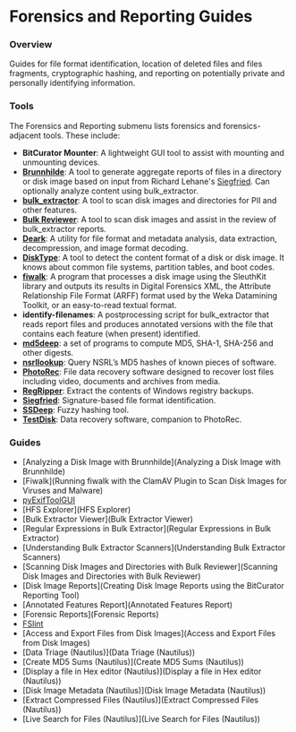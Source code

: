 Forensics and Reporting Guides
==============================

### Overview

Guides for file format identification, location of deleted files and files fragments, cryptographic hashing, and reporting on potentially private and personally identifying information.

### Tools

The Forensics and Reporting submenu lists forensics and forensics-adjacent tools. These include:

* **BitCurator Mounter**: A lightweight GUI tool to assist with mounting and unmounting devices.
* **[Brunnhilde](https://github.com/tw4l/brunnhilde)**: A tool to generate aggregate reports of files in a directory or disk image based on input from Richard Lehane's [Siegfried](http://www.itforarchivists.com/siegfried). Can optionally analyze content using bulk_extractor.
* **[bulk_extractor](https://github.com/simsong/bulk_extractor)**: A tool to scan disk images and directories for PII and other features.
* **[Bulk Reviewer](https://github.com/bulk-reviewer/bulk-reviewer)**: A tool to scan disk images and assist in the review of bulk_extractor reports.
* **[Deark](https://entropymine.com/deark/)**: A utility for file format and metadata analysis, data extraction, decompression, and image format decoding.
* **[DiskType](https://disktype.sourceforge.net/)**: A tool to detect the content format of a disk or disk image. It knows about common file systems, partition tables, and boot codes.
* **[fiwalk](https://forensics.wiki/fiwalk/)**: A program that processes a disk image using the SleuthKit library and outputs its results in Digital Forensics XML, the Attribute Relationship File Format (ARFF) format used by the Weka Datamining Toolkit, or an easy-to-read textual format.
* **identify-filenames**: A postprocessing script for bulk_extractor that reads report files and produces annotated versions with the file that contains each feature (when present) identified.
* **[md5deep](https://forensics.wiki/md5deep/)**: a set of programs to compute MD5, SHA-1, SHA-256 and other digests.
* **[nsrllookup](https://rjhansen.github.io/nsrllookup/)**: Query NSRL’s MD5 hashes of known pieces of software.
* **[PhotoRec](https://www.cgsecurity.org/wiki/photoRec)**: File data recovery software designed to recover lost files including video, documents and archives from media.
* **[RegRipper](https://github.com/keydet89/RegRipper3.0)**: Extract the contents of Windows registry backups.
* **[Siegfried](https://github.com/richardlehane/siegfried)**: Signature-based file format identification.
* **[SSDeep](https://ssdeep-project.github.io/ssdeep/index.html)**: Fuzzy hashing tool.
* **[TestDisk](https://www.cgsecurity.org/wiki/TestDisk)**: Data recovery software, companion to PhotoRec.


### Guides

* [Analyzing a Disk Image with Brunnhilde](Analyzing a Disk Image with Brunnhilde)  
* [Fiwalk](Running fiwalk with the ClamAV Plugin to Scan Disk Images for Viruses and Malware)
* [pyExifToolGUI](pyExifToolGUI)
* [HFS Explorer](HFS Explorer)
* [Bulk Extractor Viewer](Bulk Extractor Viewer)
* [Regular Expressions in Bulk Extractor](Regular Expressions in Bulk Extractor)
* [Understanding Bulk Extractor Scanners](Understanding Bulk Extractor Scanners)
* [Scanning Disk Images and Directories with Bulk Reviewer](Scanning Disk Images and Directories with Bulk Reviewer)
* [Disk Image Reports](Creating Disk Image Reports using the BitCurator Reporting Tool)
* [Annotated Features Report](Annotated Features Report)
* [Forensic Reports](Forensic Reports)
* [FSlint](FSlint)
* [Access and Export Files from Disk Images](Access and Export Files from Disk Images)
* [Data Triage (Nautilus)](Data Triage (Nautilus))
* [Create MD5 Sums (Nautilus)](Create MD5 Sums (Nautilus))
* [Display a file in Hex editor (Nautilus)](Display a file in Hex editor (Nautilus))
* [Disk Image Metadata (Nautilus)](Disk Image Metadata (Nautilus))
* [Extract Compressed Files (Nautilus)](Extract Compressed Files (Nautilus))
* [Live Search for Files (Nautilus)](Live Search for Files (Nautilus))

  











